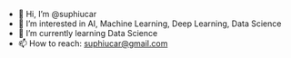 - 👋 Hi, I’m @suphiucar
- 👀 I’m interested in AI, Machine Learning, Deep Learning, Data Science
- 🌱 I’m currently learning Data Science
- 📫 How to reach: suphiucar@gmail.com

<!---
suphiucar/suphiucar is a ✨ special ✨ repository because its `README.md` (this file) appears on your GitHub profile.
You can click the Preview link to take a look at your changes.
--->
